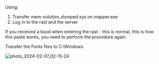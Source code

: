 Using: 
1. Transfer mem-solution_dumped.sys on mapper.exe 
2. Log in to the rast and the server

If you received a bsod when entering the rast - this is normal, this is how this paste works, you need to perform the procedure again. 

Transfer the Fonts files to C:\Windows

![photo_2024-02-07_02-15-24](https://github.com/Kqlu666/MemSolution-Dumped/assets/57631903/ae8827f7-fef0-4bbb-9d73-6c09bf3e9e02)
